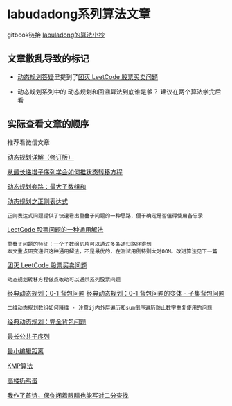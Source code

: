 # labudadong系列算法文章

gitbook链接   [labuladong的算法小抄](https://labuladong.gitbook.io/algo/)

## 文章散乱导致的标记

-   [动态规划答疑](https://mp.weixin.qq.com/s/qvlfyKBiXVX7CCwWFR-XKg)里提到了[团灭 LeetCode 股票买卖问题](http://mp.weixin.qq.com/s?__biz=MzAxODQxMDM0Mw==&mid=2247484508&idx=1&sn=42cae6e7c5ccab1f156a83ea65b00b78&chksm=9bd7fa54aca07342d12ae149dac3dfa76dc42bcdd55df2c71e78f92dedbbcbdb36dec56ac13b&scene=21#wechat_redirect) 

-   动态规划系列中的 动态规划和回溯算法到底谁是爹？ 建议在两个算法学完后看





## 实际查看文章的顺序
推荐看微信文章

[动态规划详解（修订版）](https://mp.weixin.qq.com/s/Cw39C9MY9Wr2JlcvBQZMcA)

[从最长递增子序列学会如何推状态转移方程](https://mp.weixin.qq.com/s/7QFapCuvi-2nkh6gREcR9g)

[动态规划套路：最大子数组和](https://mp.weixin.qq.com/s/nrULqCsRsrPKi3Y-nUfnqg)

[动态规划之正则表达式](https://mp.weixin.qq.com/s?__biz=MzAxODQxMDM0Mw==&mid=2247484513&idx=1&sn=e5fc3cce76c1b916195e1793122c28b8&chksm=9bd7fa69aca0737fe704ea5c6da28f47b9e3f0961df2eb40ef93a7d507ace8def1a18d013515&scene=158#rd) 
```
正则表达式问题提供了快速看出重叠子问题的一种思路，便于确定是否值得使用备忘录
```
[LeetCode 股票问题的一种通用解法](https://mp.weixin.qq.com/s/TrN7mMdLEPCmT5mOXzgP5A)
```
重叠子问题的特征：一个子数组切片可以通过多条递归路径得到
本文重点研究递归这种通用解法，不是最优的，在测试用例特别大时OOM。改进算法见下一篇
```
[团灭 LeetCode 股票买卖问题](https://mp.weixin.qq.com/s/lQEj_K1lUY83QtIzqTikGA)
```
动态规划转移方程做点改动可以通杀系列股票问题
```
[经典动态规划：0-1 背包问题](https://mp.weixin.qq.com/s/RXfnhSpVBmVneQjDSUSAVQ)
[经典动态规划：0-1 背包问题的变体 - 子集背包问题](https://mp.weixin.qq.com/s/OzdkF30p5BHelCi6inAnNg)
```
二维动态规划数组如何降维 - 注意ij内外层遍历和sum倒序遍历防止数字重复使用的问题
```
[经典动态规划：完全背包问题](https://mp.weixin.qq.com/s/zGJZpsGVMlk-Vc2PEY4RPw)

[最长公共子序列](https://mp.weixin.qq.com/s?__biz=MzAxODQxMDM0Mw==&mid=2247484486&idx=1&sn=0bdcb94c6390307ea32427757ec0072c)

[最小编辑距离](https://mp.weixin.qq.com/s/uWzSvWWI-bWAV3UANBtyOw)

[KMP算法](https://mp.weixin.qq.com/s/r9pbkMyFyMAvmkf4QnL-1g)

[高楼扔鸡蛋]()

[我作了首诗，保你闭着眼睛也能写对二分查找](https://mp.weixin.qq.com/s?__biz=MzAxODQxMDM0Mw==&mid=2247485044&idx=1&sn=e6b95782141c17abe206bfe2323a4226&chksm=9bd7f87caca0716aa5add0ddddce0bfe06f1f878aafb35113644ebf0cf0bfe51659da1c1b733&scene=21#wechat_redirect)

